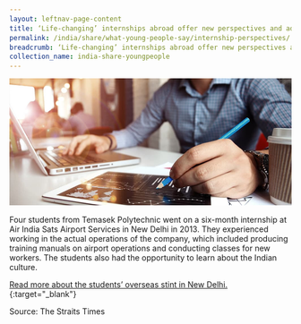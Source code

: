 ```yaml
---
layout: leftnav-page-content
title: ‘Life-changing’ internships abroad offer new perspectives and added skills
permalink: /india/share/what-young-people-say/internship-perspectives/
breadcrumb: ‘Life-changing’ internships abroad offer new perspectives and added skills
collection_name: india-share-youngpeople
---
```


<img src="\images\india-youngpeople\internships-perspectives.jpg" alt="aviation internship" style="width:800px;" />

Four students from Temasek Polytechnic went on a six-month internship at Air India Sats Airport Services in New Delhi in 2013. They experienced working in the actual operations of the company, which included producing training manuals on airport operations and conducting classes for new workers. The students also had the opportunity to learn about the Indian culture.

[Read more about the students’ overseas stint in New Delhi.](http://www.asiaone.com/news/edvantage/poly-aviation-students-shine-india-internship){:target="_blank"}

Source: The Straits Times